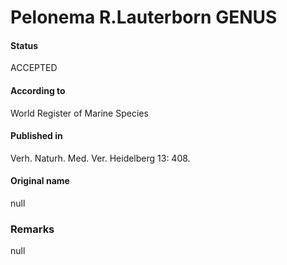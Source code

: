 Pelonema R.Lauterborn GENUS
=======

#### Status
ACCEPTED

#### According to
World Register of Marine Species

#### Published in
Verh. Naturh. Med. Ver. Heidelberg 13: 408.

#### Original name
null

### Remarks
null